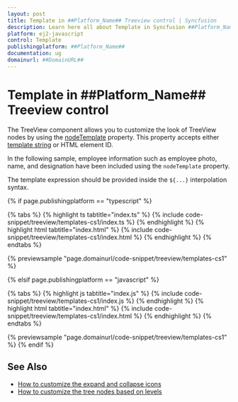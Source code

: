 ```yaml
---
layout: post
title: Template in ##Platform_Name## Treeview control | Syncfusion
description: Learn here all about Template in Syncfusion ##Platform_Name## Treeview control of Syncfusion Essential JS 2 and more.
platform: ej2-javascript
control: Template 
publishingplatform: ##Platform_Name##
documentation: ug
domainurl: ##DomainURL##
---
```


# Template in ##Platform_Name## Treeview control

The TreeView component allows you to customize the look of TreeView nodes by using the [nodeTemplate](../api/treeview#nodetemplate) property. This property accepts either [template string](../common/template-engine/) or HTML element ID.

In the following sample, employee information such as employee photo, name, and designation have been included using the `nodeTemplate` property.

The template expression should be provided inside the `${...}` interpolation syntax.

{% if page.publishingplatform == "typescript" %}

{% tabs %}
{% highlight ts tabtitle="index.ts" %}
{% include code-snippet/treeview/templates-cs1/index.ts %}
{% endhighlight %}
{% highlight html tabtitle="index.html" %}
{% include code-snippet/treeview/templates-cs1/index.html %}
{% endhighlight %}
{% endtabs %}
        
{% previewsample "page.domainurl/code-snippet/treeview/templates-cs1" %}

{% elsif page.publishingplatform == "javascript" %}

{% tabs %}
{% highlight js tabtitle="index.js" %}
{% include code-snippet/treeview/templates-cs1/index.js %}
{% endhighlight %}
{% highlight html tabtitle="index.html" %}
{% include code-snippet/treeview/templates-cs1/index.html %}
{% endhighlight %}
{% endtabs %}

{% previewsample "page.domainurl/code-snippet/treeview/templates-cs1" %}
{% endif %}

## See Also

* [How to customize the expand and collapse icons](./how-to/customize-the-expand-and-collapse-icons)
* [How to customize the tree nodes based on levels](./how-to/customize-the-tree-nodes-based-on-levels)